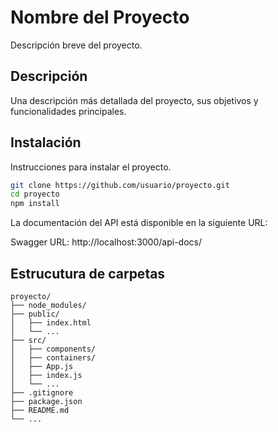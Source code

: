 # Nombre del Proyecto

Descripción breve del proyecto.

## Descripción

Una descripción más detallada del proyecto, sus objetivos y funcionalidades principales.

## Instalación

Instrucciones para instalar el proyecto.

```bash
git clone https://github.com/usuario/proyecto.git
cd proyecto
npm install
```

La documentación del API está disponible en la siguiente URL:

Swagger URL: http://localhost:3000/api-docs/

## Estrucutura de carpetas

```
proyecto/
├── node_modules/
├── public/
│   ├── index.html
│   └── ...
├── src/
│   ├── components/
│   ├── containers/
│   ├── App.js
│   ├── index.js
│   └── ...
├── .gitignore
├── package.json
├── README.md
└── ...
```